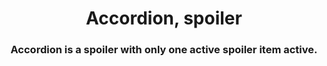 <h1 align="center">Accordion, spoiler</h1>
<h3 align="center">Accordion is a spoiler with only one active spoiler item active.</h3>











